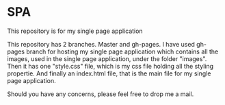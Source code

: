 # SPA
This repository is for my single page application

This repository has 2 branches. Master and gh-pages.
I have used gh-pages branch for hosting my single page application which contains all the images, used in the single page application, under the folder "images".
Then it has one "style.css" file, which is my css file holding all the styling propertie.
And finally an index.html file, that is the main file for my single page application.

Should you have any concerns, please feel free to drop me a mail.
